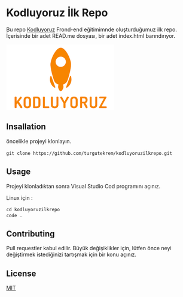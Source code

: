# Kodluyoruz İlk Repo
Bu repo [Kodluyoruz](kodluyoruz.org) Frond-end eğitimimnde oluşturduğumuz ilk repo. İçerisinde bir adet READ.me dosyası, bir adet index.html barındırıyor.

![](https://raw.githubusercontent.com/Reeyhanyilmaz/kodluyoruzilkrepo/main/assets/indir.png)

## Insallation 
öncelikle projeyi klonlayın.  

` git clone https://github.com/turgutekrem/kodluyoruzilkrepo.git `
## Usage 
Projeyi klonladıktan sonra Visual Studio Cod programını açınız.

Linux için :

``` 
cd kodluyoruzilkrepo    
code . 
```

## Contributing
Pull requestler kabul edilir. Büyük değişiklikler için, lütfen önce neyi değiştirmek istediğinizi tartışmak için bir konu açınız.
## License
[MIT](https://choosealicense.com/licenses/mit/)


